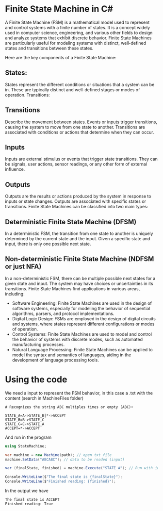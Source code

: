 # Finite State Machine in C#


A Finite State Machine (FSM) is a mathematical model used to represent and control systems with a finite number of states.
It is a concept widely used in computer science, engineering, and various other fields to design and analyze systems that exhibit discrete behavior. 
Finite State Machines are particularly useful for modeling systems with distinct, well-defined states and transitions between these states.

Here are the key components of a Finite State Machine:

## States:

States represent the different conditions or situations that a system can be in. These are typically distinct and well-defined stages or modes of operation.
Transitions:

## Transitions 
Describe the movement between states. Events or inputs trigger transitions, causing the system to move from one state to another. Transitions are associated with conditions or actions that determine when they can occur.

## Inputs

Inputs are external stimulus or events that trigger state transitions. They can be signals, user actions, sensor readings, or any other form of external influence.

## Outputs

Outputs are the results or actions produced by the system in response to inputs or state changes. Outputs are associated with specific states or transitions.
Finite State Machines can be classified into two main types:

## Deterministic Finite State Machine (DFSM)

In a deterministic FSM, the transition from one state to another is uniquely determined by the current state and the input. Given a specific state and input, there is only one possible next state.

## Non-deterministic Finite State Machine (NDFSM or just NFA)

In a non-deterministic FSM, there can be multiple possible next states for a given state and input. The system may have choices or uncertainties in its transitions.
Finite State Machines find applications in various areas, including:

* Software Engineering: Finite State Machines are used in the design of software systems, especially for modeling the behavior of sequential algorithms, parsers, and protocol implementations.
* Digital Logic Design: FSMs are employed in the design of digital circuits and systems, where states represent different configurations or modes of operation.
* Control Systems: Finite State Machines are used to model and control the behavior of systems with discrete modes, such as automated manufacturing processes.
* Natural Language Processing: Finite State Machines can be applied to model the syntax and semantics of languages, aiding in the development of language processing tools.

# Using the code

We need a input to represent the FSM behavior, in this case a .txt with the content (search in MachineFiles folder)

```
# Recognizes the string ABC multiples times or empty (ABC)+

STATE_A=A->STATE_B|*->ACCEPT
STATE_B=B->STATE_C
STATE_C=C->STATE_A
ACCEPT=*->ACCEPT 
```

And run in the program

```C#
using StateMachine;

var machine = new Machine(path); // open txt file
machine.SetData("ABCABC"); // data to be readed (input)

var (finalState, finished) = machine.Execute("STATE_A"); // Run with initial state A

Console.WriteLine($"The final state is {finalState}");
Console.WriteLine($"Finished reading: {finished}");
```

In the output we have

```
The final state is ACCEPT
Finished reading: True
```
